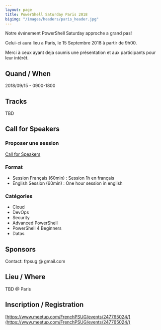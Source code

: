 ```yaml
---
layout: page
title: PowerShell Saturday Paris 2018
bigimg: "/images/headers/paris_header.jpg"
---
```


Notre événement PowerShell Saturday approche a grand pas!

Celui-ci aura lieu a Paris, le 15 Septembre 2018 à partir de 9h00.

Merci à ceux ayant deja soumis une présentation et aux participants pour leur intérêt.

## Quand / When

2018/09/15 - 0900-1800

## Tracks

TBD

## Call for Speakers

### Proposer une session

[Call for Speakers](https://frpsug.cfp.io)

### Format

* Session Français (60min) : Session 1h en français
* English Session (60min) : One hour session in english

### Catégories

* Cloud
* DevOps
* Security
* Advanced PowerShell
* PowerShell 4 Beginners
* Datas

## Sponsors

Contact: frpsug @ gmail.com

## Lieu / Where

TBD @ Paris

## Inscription / Registration

[https://www.meetup.com/FrenchPSUG/events/247765024/](https://www.meetup.com/FrenchPSUG/events/247765024/)
